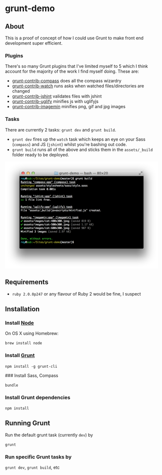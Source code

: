 grunt-demo
==========

## About

This is a proof of concept of how I could use Grunt to make front end development super efficient.

### Plugins

There's so many Grunt plugins that I've limited myself to 5 which I think account for the majority of the work I find myself doing. These are:

* [grunt-contrib-compass](https://github.com/gruntjs/grunt-contrib-compass) does all the compass wizardry
* [grunt-contrib-watch](https://github.com/gruntjs/grunt-contrib-watch) runs asks when watched files/directories are changed
* [grunt-contrib-jshint](https://github.com/gruntjs/grunt-contrib-jshint) validates files with jshint
* [grunt-contrib-uglify](https://github.com/gruntjs/grunt-contrib-uglify) minifies js with uglifyjs
* [grunt-contrib-imagemin](https://github.com/gruntjs/grunt-contrib-imagemin) minifies png, gif and jpg images

### Tasks

There are currently 2 tasks: `grunt dev` and `grunt build`.

* `grunt dev` fires up the `watch` task which keeps an eye on your Sass (`compass`) and JS (`jshint`) whilst you're bashing out code.
* `grunt build` runs all of the above and sticks them in the `assets/_build` folder ready to be deployed.

![Screenshot of grunt build in action](docs/images/grunt-build.png "Screenshot of grunt build in action")


## Requirements

* `ruby 2.0.0p247` or any flavour of Ruby 2 would be fine, I suspect

## Installation

### Install [Node](http://nodejs.org)

On OS X using Homebrew:

`brew install node`

### Install [Grunt](http://gruntjs.com)

`npm install -g grunt-cli`

### Install Sass, Compass

`bundle`

### Install Grunt dependencies

`npm install`

## Running Grunt

Run the default grunt task (currently `dev`) by

`grunt`

### Run specific Grunt tasks by

`grunt dev`, `grunt build`, etc
